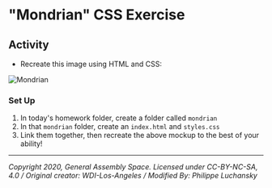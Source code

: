 # "Mondrian" CSS Exercise

## Activity 

- Recreate this image using HTML and CSS:

![Mondrian](https://4.bp.blogspot.com/-bdYcdz9LhUQ/U96CQuzVYLI/AAAAAAAADUA/Z2zYAOHuuzM/s1600/photo+1-1.PNG)

### Set Up 

1. In today's homework folder, create a folder called `mondrian` 
1. In that `mondrian` folder, create an `index.html` and `styles.css` 
1. Link them together, then recreate the above mockup to the best of your ability! 

---

_Copyright 2020, General Assembly Space. Licensed under CC-BY-NC-SA, 4.0 / Original creator: WDI-Los-Angeles / Modified By: Philippe Luchansky_
